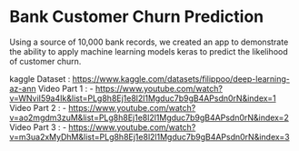 
# Bank Customer Churn Prediction   
Using a source of 10,000 bank records, we created an app to demonstrate the ability to apply machine learning models keras to predict the likelihood of customer churn.

kaggle Dataset : https://www.kaggle.com/datasets/filippoo/deep-learning-az-ann
Video Part 1 : - https://www.youtube.com/watch?v=WNviI59a4Ik&list=PLg8h8Ej1e8l2l1Mgduc7b9gB4APsdn0rN&index=1  
Video Part 2 : - https://www.youtube.com/watch?v=ao2mgdm3zuM&list=PLg8h8Ej1e8l2l1Mgduc7b9gB4APsdn0rN&index=2  
Video Part 3 : - https://www.youtube.com/watch?v=m3ua2xMyDhM&list=PLg8h8Ej1e8l2l1Mgduc7b9gB4APsdn0rN&index=3  
